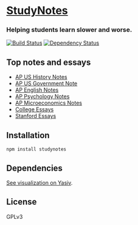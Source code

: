 # [StudyNotes](http://studynotes.org)
### Helping students learn slower and worse.

[![Build Status](https://travis-ci.org/feross/StudyNotes.png?branch=master)](https://travis-ci.org/feross/StudyNotes)
[![Dependency Status](https://david-dm.org/feross/StudyNotes.png)](https://david-dm.org/feross/StudyNotes)

## Top notes and essays

- [AP US History Notes](http://www.apstudynotes.org/us-history/)
- [AP US Government Note](http://www.apstudynotes.org/us-government/)
- [AP English Notes](http://www.apstudynotes.org/english/)
- [AP Psychology Notes](http://www.apstudynotes.org/psychology/)
- [AP Microeconomics Notes](http://www.apstudynotes.org/microeconomics/)
- [College Essays](http://www.apstudynotes.org/essays/)
- [Stanford Essays](http://www.apstudynotes.org/stanford/)

## Installation

`npm install studynotes`

## Dependencies

[See visualization on Yasiv](http://www.yasiv.com/npm#view/studynotes).

## License

GPLv3
